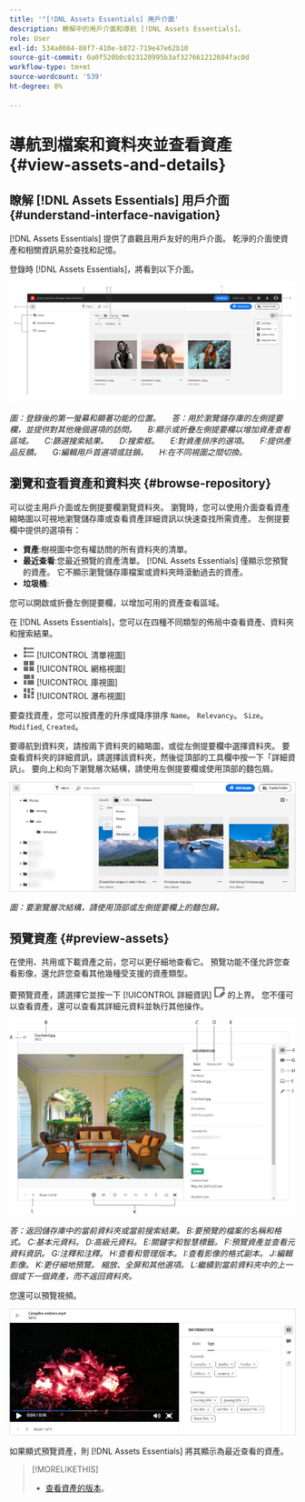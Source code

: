 ```yaml
---
title: '"[!DNL Assets Essentials] 用戶介面'
description: 瞭解中的用戶介面和導航 [!DNL Assets Essentials]。
role: User
exl-id: 534a8084-88f7-410e-b872-719e47e62b10
source-git-commit: 0a0f520b0c023120995b3af327661212604fac0d
workflow-type: tm+mt
source-wordcount: '539'
ht-degree: 0%

---
```


# 導航到檔案和資料夾並查看資產 {#view-assets-and-details}

<!-- TBD: Give screenshots of all views with many assets. Zoom out to showcase how the thumbnails/tiles flow on the UI in different views. -->

<!-- TBD: The options in left sidebar may change. Shared with me and Shared by me are missing for now. Update this section as UI is updated. -->

## 瞭解 [!DNL Assets Essentials] 用戶介面 {#understand-interface-navigation}

[!DNL Assets Essentials] 提供了直觀且用戶友好的用戶介面。 乾淨的介面使資產和相關資訊易於查找和記憶。

登錄時 [!DNL Assets Essentials]，將看到以下介面。

<!-- TBD: Update this screenshot. Remove top bar. Remove 2 labels from top bar. -->

![[!DNL Assets Essentials] 用戶介面](assets/essentials-interface1.png)

*圖：登錄後的第一螢幕和顯著功能的位置。*
    *答：用於瀏覽儲存庫的左側提要欄，並提供對其他幾個選項的訪問。*
    *B:顯示或折疊左側提要欄以增加資產查看區域。*
    *C:篩選搜索結果。*
    *D:搜索框。*
    *E:對資產排序的選項。*
    *F:提供產品反饋。*
    *G:編輯用戶首選項或註銷。*
    *H:在不同視圖之間切換。*

<!-- TBD: Need an embedded video here with narration. It has to be hosted on MPC to be embeddable. -->

## 瀏覽和查看資產和資料夾 {#browse-repository}

可以從主用戶介面或左側提要欄瀏覽資料夾。 瀏覽時，您可以使用介面查看資產縮略圖以可視地瀏覽儲存庫或查看資產詳細資訊以快速查找所需資產。 左側提要欄中提供的選項有：

* **資產**:樹視圖中您有權訪問的所有資料夾的清單。
* **最近查看**:您最近預覽的資產清單。 [!DNL Assets Essentials] 僅顯示您預覽的資產。 它不顯示瀏覽儲存庫檔案或資料夾時滾動過去的資產。
* **垃圾桶**:

<!-- TBD: Not sure if we want to publish these right now. CC Libs are beta as per Greg.
* **Libraries**: Access to [!DNL Adobe Creative Cloud Team] (CCT) Libraries view. This view is visible only if the user is entitled to CCT Libraries.
-->

<!-- TBD: My Work Space shows task inbox and it is not visible on AEM Cloud Demos as of now. It is the source of truth server hence not documenting My Work Space option for now.
-->

您可以開啟或折疊左側提要欄，以增加可用的資產查看區域。

在 [!DNL Assets Essentials]，您可以在四種不同類型的佈局中查看資產、資料夾和搜索結果。

* ![清單視圖表徵圖](assets/do-not-localize/list-view.png) [!UICONTROL 清單視圖]
* ![網格視圖表徵圖](assets/do-not-localize/grid-view.png) [!UICONTROL 網格視圖]
* ![圖庫視圖表徵圖](assets/do-not-localize/gallery-view.png) [!UICONTROL 庫視圖]
* ![瀑布視圖表徵圖](assets/do-not-localize/waterfall-view.png) [!UICONTROL 瀑布視圖]

要查找資產，您可以按資產的升序或降序排序 `Name`。 `Relevancy`。 `Size`。 `Modified`, `Created`。

要導航到資料夾，請按兩下資料夾的縮略圖，或從左側提要欄中選擇資料夾。 要查看資料夾的詳細資訊，請選擇該資料夾，然後從頂部的工具欄中按一下「詳細資訊」。 要向上和向下瀏覽層次結構，請使用左側提要欄或使用頂部的麵包屑。

![瀏覽資料夾](assets/browsing-folders.png)

*圖：要瀏覽層次結構，請使用頂部或左側提要欄上的麵包屑。*

## 預覽資產 {#preview-assets}

在使用、共用或下載資產之前，您可以更仔細地查看它。 預覽功能不僅允許您查看影像，還允許您查看其他幾種受支援的資產類型。

要預覽資產，請選擇它並按一下 [!UICONTROL 詳細資訊] ![詳細資訊表徵圖](assets/do-not-localize/edit-in-icon.png) 的上界。 您不僅可以查看資產，還可以查看其詳細元資料並執行其他操作。

![預覽資產](assets/preview-asset.png)

*答：返回儲存庫中的當前資料夾或當前搜索結果。*
*B:要預覽的檔案的名稱和格式。*
*C:基本元資料。*
*D:高級元資料。*
*E:關鍵字和智慧標籤。*
*F:預覽資產並查看元資料資訊。*
*G:注釋和注釋。*
*H:查看和管理版本。*
*I:查看影像的格式副本。*
*J:編輯影像。*
*K:更仔細地預覽。 縮放、全屏和其他選項。*
*L:繼續到當前資料夾中的上一個或下一個資產，而不返回資料夾。*

您還可以預覽視頻。

![視頻預覽](/help/assets/preview-video.png)

如果顯式預覽資產，則 [!DNL Assets Essentials] 將其顯示為最近查看的資產。

<!-- TBD: Describe the options.

Explicitly previewed assets are displayed as recently viewed assets. Give screenshot of this.
Other use cases after previewing.
-->

>[!MORELIKETHIS]
>
>* [查看資產的版本](/help/manage-organize.md#view-versions)。

